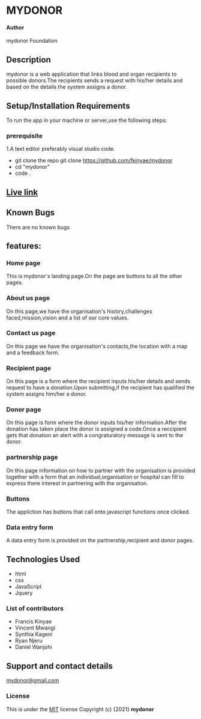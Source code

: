 # MYDONOR

#### Author 
mydonor Foundation

## Description
mydonor is a web application that links blood and organ recipients to possible donors.The recipients  sends a request with his/her details and based on the details the system assigns a donor.
## Setup/Installation Requirements
To run the app in your machine or server,use the following steps:
### prerequisite
1.A text editor preferably visual studio code.
*  git clone the repo git clone https://github.com/fkinyae/mydonor
*  cd "mydonor" 
*  code .
## [Live link]()

## Known Bugs
There are no known bugs
## features:
### Home page
This is mydonor's landing page.On the page are buttons to all the other pages.
### About us page
On this page,we have the organisation's history,challenges faced,mission,vision and a list of our core values.
### Contact us page
On this page we have the organisation's contacts,the location with a map and a feedback form.
### Recipient page
On this page is a form where the recipient inputs his/her details and sends request to have a donation.Upon submitting,if the recipient has qualified the system assigns him/her a donor.
### Donor page
On this page is  form where the donor inputs his/her information.After the donation has taken place the donor is assigned a code.Once a reccipient gets that donation an alert with a congraturatory message  is sent to the donor.
### partnership page
On this page information on how to partner with the organisation is provided together with a form that an individual,organisation or hospital can fill to express there interest in partnering with the organisation.
### Buttons
The appliction has buttons that call onto javascript functions once clicked.
### Data entry form
A data entry form is provided on the partnership,recipient and donor pages.
## Technologies Used
* html
* css
* JavaScript
* Jquery
### List of contributors
* Francis Kinyae
* Vincent Mwangi
* Synthia Kageni
* Ryan Njeru
* Daniel Wanjohi
## Support and contact details
mydonor@gmail.com
### License
This is under the [MIT](LICENSE) license
Copyright (c) {2021} **mydonor**